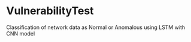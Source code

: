 # VulnerabilityTest
Classification of network data as Normal or Anomalous using LSTM with CNN model

